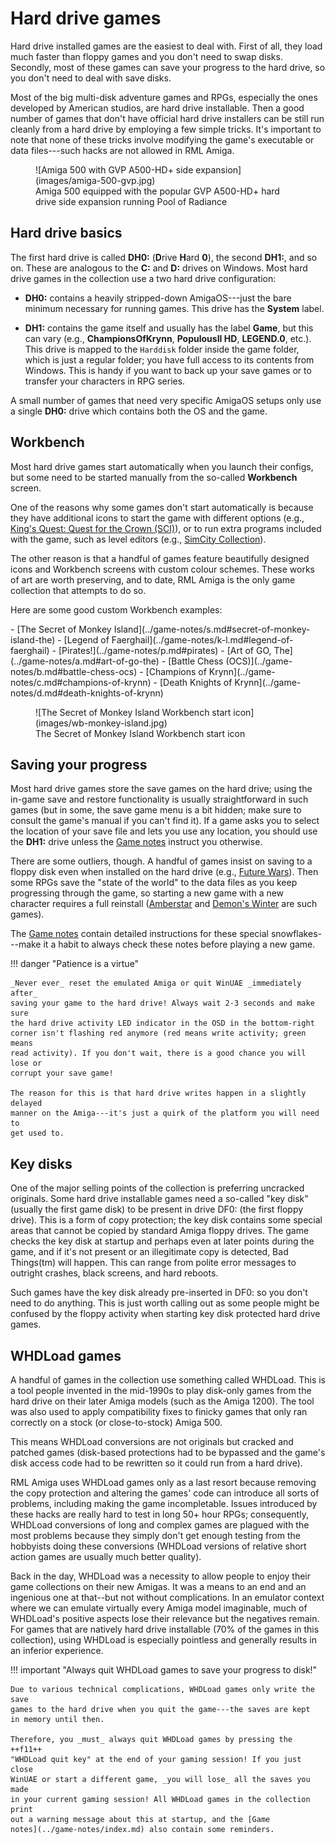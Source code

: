 # Hard drive games

Hard drive installed games are the easiest to deal with. First of all, they
load much faster than floppy games and you don't need to swap disks. Secondly,
most of these games can save your progress to the hard drive, so you don't
need to deal with save disks.

Most of the big multi-disk adventure games and RPGs, especially the ones
developed by American studios, are hard drive installable. Then a good number
of games that don't have official hard drive installers can be still run
cleanly from a hard drive by employing a few simple tricks. It's important to
note that none of these tricks involve modifying the game's executable or data
files---such hacks are not allowed in RML Amiga.

<figure markdown="span">
  ![Amiga 500 with GVP A500-HD+ side expansion](images/amiga-500-gvp.jpg)
  <figcaption>Amiga 500 equipped with the popular GVP A500-HD+ hard drive side
  expansion running Pool of Radiance</figcaption>
</figure>


## Hard drive basics

The first hard drive is called **DH0:** (**D**rive **H**ard **0**), the second
**DH1:**, and so on. These are analogous to the **C:** and **D:** drives on
Windows. Most hard drive games in the collection use a two hard
drive configuration:

- **DH0:** contains a heavily stripped-down AmigaOS---just the bare minimum
  necessary for running games. This drive has the **System** label.

- **DH1:** contains the game itself and usually has the label **Game**, but
  this can vary (e.g., **ChampionsOfKrynn**, **PopulousII HD**, **LEGEND.0**,
  etc.). This drive is mapped to the `Harddisk` folder inside the game folder,
  which is just a regular folder; you have full access to its contents from
  Windows. This is handy if you want to back up your save games or to transfer
  your characters in RPG series.

A small number of games that need very specific AmigaOS setups only use a
single **DH0:** drive which contains both the OS and the game.


## Workbench

Most hard drive games start automatically when you launch their configs, but
some need to be started manually from the so-called **Workbench** screen.

One of the reasons why some games don't start automatically is because they
have additional icons to start the game with different options (e.g.,
[King's Quest: Quest for the Crown (SCI)](../game-notes/k-l.md#kings-quest-quest-for-the-crown-sci)),
or to run extra programs included with the game, such as level editors (e.g.,
[SimCity Collection](../game-notes/s.md#simcity-collection)).

The other reason is that a handful of games feature beautifully designed icons
and Workbench screens with custom colour schemes. These works of art are worth
preserving, and to date, RML Amiga is the only game collection that attempts
to do so.

Here are some good custom Workbench examples:

<div class="compact" markdown>
  - [The Secret of Monkey Island](../game-notes/s.md#secret-of-monkey-island-the)
  - [Legend of Faerghail](../game-notes/k-l.md#legend-of-faerghail)
  - [Pirates!](../game-notes/p.md#pirates)
  - [Art of GO, The](../game-notes/a.md#art-of-go-the)
  - [Battle Chess (OCS)](../game-notes/b.md#battle-chess-ocs)
  - [Champions of Krynn](../game-notes/c.md#champions-of-krynn)
  - [Death Knights of Krynn](../game-notes/d.md#death-knights-of-krynn)
</div>

<figure markdown="span">
  ![The Secret of Monkey Island Workbench start icon](images/wb-monkey-island.jpg)
  <figcaption>The Secret of Monkey Island Workbench start icon</figcaption>
</figure>


## Saving your progress

Most hard drive games store the save games on the hard drive; using the
in-game save and restore functionality is usually straightforward in such
games (but in some, the save game menu is a bit hidden; make sure to consult
the game's manual if you can't find it). If a game asks you to select the
location of your save file and lets you use any location, you should use the
**DH1:** drive unless the [Game notes](../game-notes/index.md) instruct you
otherwise.

There are some outliers, though. A handful of games insist on saving to a
floppy disk even when installed on the hard drive (e.g.,
[Future Wars](../game-notes/e-f.md#future-wars-adventures-in-time)).
Then some RPGs save the "state of the world" to the data files as you keep
progressing through the game, so starting a new game with a new character
requires a full reinstall ([Amberstar](../game-notes/a.md#amberstar) and
[Demon's Winter](../game-notes/d.md#demons-winter) are such games).

The [Game notes](../game-notes/index.md) contain detailed instructions for these
special snowflakes---make it a habit to always check these notes before
playing a new game.

!!! danger "Patience is a virtue"

    _Never ever_ reset the emulated Amiga or quit WinUAE _immediately after_
    saving your game to the hard drive! Always wait 2-3 seconds and make sure
    the hard drive activity LED indicator in the OSD in the bottom-right
    corner isn't flashing red anymore (red means write activity; green means
    read activity). If you don't wait, there is a good chance you will lose or
    corrupt your save game!

    The reason for this is that hard drive writes happen in a slightly delayed
    manner on the Amiga---it's just a quirk of the platform you will need to
    get used to.


## Key disks

One of the major selling points of the collection is preferring uncracked
originals. Some hard drive installable games need a so-called "key disk"
(usually the first game disk) to be present in drive DF0: (the first floppy
drive). This is a form of copy protection; the key disk contains some special
areas that cannot be copied by standard Amiga floppy drives. The game checks
the key disk at startup and perhaps even at later points during the game, and
if it's not present or an illegitimate copy is detected, Bad Things(tm) will
happen. This can range from polite error messages to outright crashes, black
screens, and hard reboots.

Such games have the key disk already pre-inserted in DF0: so you don't need to
do anything. This is just worth calling out as some people might be confused
by the floppy activity when starting key disk protected hard drive games.


## WHDLoad games

A handful of games in the collection use something called WHDLoad. This is a
tool people invented in the mid-1990s to play disk-only games from the hard
drive on their later Amiga models (such as the Amiga 1200). The tool was also
used to apply compatibility fixes to finicky games that only ran correctly on
a stock (or close-to-stock) Amiga 500.

This means WHDLoad conversions are not originals but cracked and patched games
(disk-based protections had to be bypassed and the game's disk access code had
to be rewritten so it could run from a hard drive).

RML Amiga uses WHDLoad games only as a last resort because removing the copy
protection and altering the games' code can introduce all sorts of problems,
including making the game incompletable. Issues introduced by these hacks are
really hard to test in long 50+ hour RPGs; consequently, WHDLoad conversions
of long and complex games are plagued with the most problems because they
simply don't get enough testing from the hobbyists doing these conversions
(WHDLoad versions of relative short action games are usually much better
quality).

Back in the day, WHDLoad was a necessity to allow people to enjoy their game
collections on their new Amigas. It was a means to an end and an ingenious one
at that--but not without complications. In an emulator context where we can
emulate virtually every Amiga model imaginable, much of WHDLoad's positive
aspects lose their relevance but the negatives remain. For games that are
natively hard drive installable (70% of the games in this collection), using
WHDLoad is especially pointless and generally results in an inferior
experience.

!!! important "Always quit WHDLoad games to save your progress to disk!"

    Due to various technical complications, WHDLoad games only write the save
    games to the hard drive when you quit the game---the saves are kept
    in memory until then.

    Therefore, you _must_ always quit WHDLoad games by pressing the ++f11++
    "WHDLoad quit key" at the end of your gaming session! If you just close
    WinUAE or start a different game, _you will lose_ all the saves you made
    in your current gaming session! All WHDLoad games in the collection print
    out a warning message about this at startup, and the [Game
    notes](../game-notes/index.md) also contain some reminders.
